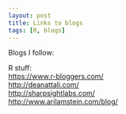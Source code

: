 ```yaml
---
layout: post
title: Links to blogs
tags: [R, blogs]
---
```


Blogs I follow:

R stuff:  
https://www.r-bloggers.com/  
http://deanattali.com/  
http://sharpsightlabs.com/  
http://www.arilamstein.com/blog/  
